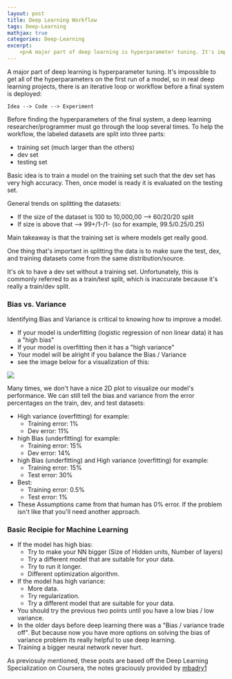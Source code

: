 ```yaml
---
layout: post
title: Deep Learning Workflow
tags: Deep-Learning
mathjax: true
categories: Deep-Learning
excerpt:
    <p>A major part of deep learning is hyperparameter tuning. It's impossible to get all of the hyperparameters on the first run of a model, so in real deep learning projects, there is an iterative loop or workflow before a final system is deployed.</p>
---
```


A major part of deep learning is hyperparameter tuning. It's impossible to get all of the hyperparameters on the first run of a model, so in real deep learning projects, there is an iterative loop or workflow before a final system is deployed:
```
Idea --> Code --> Experiment
```
Before finding the hyperparameters of the final system, a deep learning researcher/programmer must go through the loop several times.
To help the workflow, the labeled datasets are split into three parts:
- training set (much larger than the others)
- dev set
- testing set

Basic idea is to train a model on the training set such that the dev set has very high accuracy. Then, once model is ready it is evaluated on the testing set.

General trends on splitting the datasets:
- If the size of the dataset is 100 to 10,000,00 --> 60/20/20 split
- If size is above that --> 99+/1-/1- (so for example, 99.5/0.25/0.25)

Main takeaway is that the training set is where models get really good.

One thing that's important in splitting the data is to make sure the test, dex, and training datasets come from the same distribution/source.

It's ok to have a dev set without a training set. Unfortunately, this is commonly referred to as a train/test split, which is inaccurate because it's really a train/dev split.

### Bias vs. Variance
Identifying Bias and Variance is critical to knowing how to improve a model.
- If your model is underfitting (logistic regression of non linear data) it has a "high bias"
- If your model is overfitting then it has a "high variance"
- Your model will be alright if you balance the Bias / Variance
- see the image below for a visualization of this:

![](Images/biasAndVariance.png)

Many times, we don't have a nice 2D plot to visualize our model's performance. We can still tell the bias and variance from the error percentages on the train, dev, and test datasets:
- High variance (overfitting) for example:
    - Training error: 1%
    - Dev error: 11%
- high Bias (underfitting) for example:
    - Training error: 15%
    - Dev error: 14%
- high Bias (underfitting) and High variance (overfitting) for example:
    - Training error: 15%
    - Test error: 30%
- Best:
    - Training error: 0.5%
    - Test error: 1%
- These Assumptions came from that human has 0% error. If the problem isn't like that you'll need another approach.

### Basic Recipie for Machine Learning
- If the model has high bias:
  - Try to make your NN bigger (Size of Hidden units, Number of layers)
  - Try a different model that are suitable for your data.
  - Try to run it longer.
  - Different optimization algorithm.
- If the model has high variance:
  - More data.
  - Try regularization.
  - Try a different model that are suitable for your data.
- You should try the previous two points until you have a low bias / low variance.
- In the older days before deep learning there was a "Bias / variance trade off". But because now you have more options on solving the bias of variance problem its really helpful to use deep learning.
- Training a bigger neural network never hurt.

As previosuly mentioned, these posts are based off the Deep Learning Specialization on Coursera, the notes graciously provided by [mbadry1](https://github.com/mbadry1/DeepLearning.ai-Summary)
